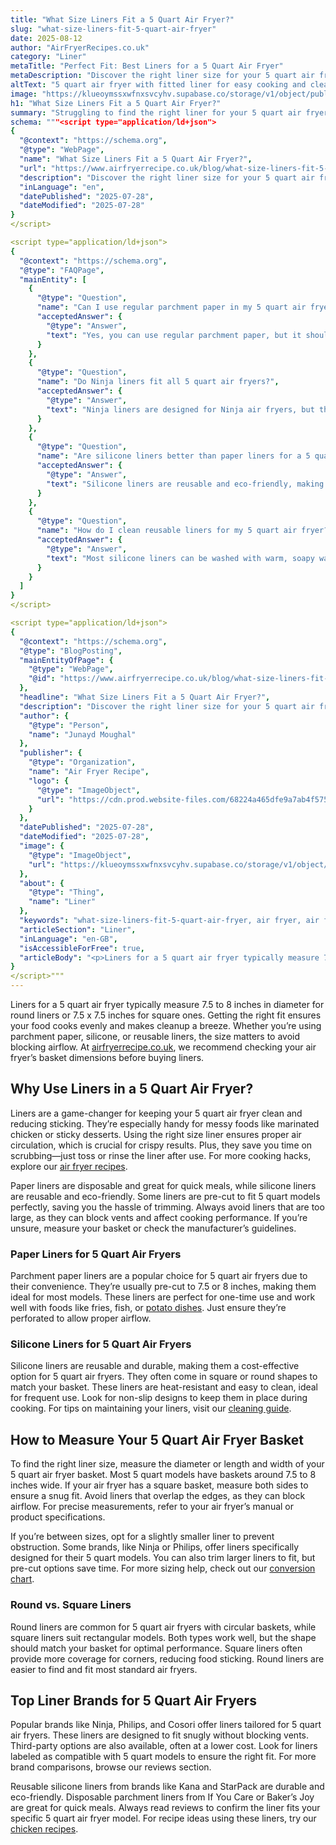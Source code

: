 ```yaml
---
title: "What Size Liners Fit a 5 Quart Air Fryer?"
slug: "what-size-liners-fit-5-quart-air-fryer"
date: 2025-08-12
author: "AirFryerRecipes.co.uk"
category: "Liner"
metaTitle: "Perfect Fit: Best Liners for a 5 Quart Air Fryer"
metaDescription: "Discover the right liner size for your 5 quart air fryer with our easy guide. Get perfect fits for paper, silicone, and reusable liners today!"
altText: "5 quart air fryer with fitted liner for easy cooking and cleaning"
image: "https://klueoymssxwfnxsvcyhv.supabase.co/storage/v1/object/public/md/what-size-liners-fit-5-quart-air-fryer-135f60d8.webp"
h1: "What Size Liners Fit a 5 Quart Air Fryer?"
summary: "Struggling to find the right liner for your 5 quart air fryer? We’ve got you covered with the exact sizes and types that fit perfectly. Whether you prefer paper, silicone, or reusable liners, our guide makes it simple. Check out <a href=https://www.airfryerrecipe.co.uk>airfryerrecipe.co.uk</a> for more tips and recipes."
schema: """<script type="application/ld+json">
{
  "@context": "https://schema.org",
  "@type": "WebPage",
  "name": "What Size Liners Fit a 5 Quart Air Fryer?",
  "url": "https://www.airfryerrecipe.co.uk/blog/what-size-liners-fit-5-quart-air-fryer",
  "description": "Discover the right liner size for your 5 quart air fryer with our easy guide. Get perfect fits for paper, silicone, and reusable liners today!",
  "inLanguage": "en",
  "datePublished": "2025-07-28",
  "dateModified": "2025-07-28"
}
</script>

<script type="application/ld+json">
{
  "@context": "https://schema.org",
  "@type": "FAQPage",
  "mainEntity": [
    {
      "@type": "Question",
      "name": "Can I use regular parchment paper in my 5 quart air fryer?",
      "acceptedAnswer": {
        "@type": "Answer",
        "text": "Yes, you can use regular parchment paper, but it should be cut to fit your 5 quart air fryer basket. Ensure it’s perforated or has small holes to allow proper airflow. Avoid letting the paper touch the heating element to prevent burning."
      }
    },
    {
      "@type": "Question",
      "name": "Do Ninja liners fit all 5 quart air fryers?",
      "acceptedAnswer": {
        "@type": "Answer",
        "text": "Ninja liners are designed for Ninja air fryers, but they may fit other 5 quart models with similar basket sizes. Always check the dimensions of your air fryer basket before purchasing. Third-party liners often list compatibility with multiple brands."
      }
    },
    {
      "@type": "Question",
      "name": "Are silicone liners better than paper liners for a 5 quart air fryer?",
      "acceptedAnswer": {
        "@type": "Answer",
        "text": "Silicone liners are reusable and eco-friendly, making them a great long-term investment. Paper liners are convenient for quick cleanup but need replacing after each use. Choose based on your cooking frequency and sustainability preferences."
      }
    },
    {
      "@type": "Question",
      "name": "How do I clean reusable liners for my 5 quart air fryer?",
      "acceptedAnswer": {
        "@type": "Answer",
        "text": "Most silicone liners can be washed with warm, soapy water or placed in the dishwasher. Avoid abrasive scrubbers to prevent damage. For stubborn residue, soak the liner in warm water before cleaning. Always dry thoroughly before reuse."
      }
    }
  ]
}
</script>

<script type="application/ld+json">
{
  "@context": "https://schema.org",
  "@type": "BlogPosting",
  "mainEntityOfPage": {
    "@type": "WebPage",
    "@id": "https://www.airfryerrecipe.co.uk/blog/what-size-liners-fit-5-quart-air-fryer"
  },
  "headline": "What Size Liners Fit a 5 Quart Air Fryer?",
  "description": "Discover the right liner size for your 5 quart air fryer with our easy guide. Get perfect fits for paper, silicone, and reusable liners today!",
  "author": {
    "@type": "Person",
    "name": "Junayd Moughal"
  },
  "publisher": {
    "@type": "Organization",
    "name": "Air Fryer Recipe",
    "logo": {
      "@type": "ImageObject",
      "url": "https://cdn.prod.website-files.com/68224a465dfe9a7ab4f57570/6844191451a8b2f1e37e63cc_Untitled%20design%20-%202025-06-05T205644.948%20(1).png"
    }
  },
  "datePublished": "2025-07-28",
  "dateModified": "2025-07-28",
  "image": {
    "@type": "ImageObject",
    "url": "https://klueoymssxwfnxsvcyhv.supabase.co/storage/v1/object/public/images/what-size-liners-fit-a-5-quart-air-fryer-b2fdb269.webp"
  },
  "about": {
    "@type": "Thing",
    "name": "Liner"
  },
  "keywords": "what-size-liners-fit-5-quart-air-fryer, air fryer, air fryer recipes, Liner",
  "articleSection": "Liner",
  "inLanguage": "en-GB",
  "isAccessibleForFree": true,
  "articleBody": "<p>Liners for a 5 quart air fryer typically measure 7.5 to 8 inches in diameter for round liners or 7.5 x 7.5 inches for square ones. Getting the right fit ensures your food cooks evenly and makes cleanup a breeze. Whether you’re using parchment paper, silicone, or reusable liners, the size matters to avoid blocking airflow. At <a href=https://www.airfryerrecipe.co.uk>airfryerrecipe.co.uk</a>, we recommend checking your air fryer’s basket dimensions before buying liners.</p>\n\n<h2>Why Use Liners in a 5 Quart Air Fryer?</h2>\n<p>Liners are a game-changer for keeping your 5 quart air fryer clean and reducing sticking. They’re especially handy for messy foods like marinated chicken or sticky desserts. Using the right size liner ensures proper air circulation, which is crucial for crispy results. Plus, they save you time on scrubbing—just toss or rinse the liner after use. For more cooking hacks, explore our <a href=https://www.airfryerrecipe.co.uk/recipes>air fryer recipes</a>.</p>\n\n<p>Paper liners are disposable and great for quick meals, while silicone liners are reusable and eco-friendly. Some liners are pre-cut to fit 5 quart models perfectly, saving you the hassle of trimming. Always avoid liners that are too large, as they can block vents and affect cooking performance. If you’re unsure, measure your basket or check the manufacturer’s guidelines.</p>\n\n<h3>Paper Liners for 5 Quart Air Fryers</h3>\n<p>Parchment paper liners are a popular choice for 5 quart air fryers due to their convenience. They’re usually pre-cut to 7.5 or 8 inches, making them ideal for most models. These liners are perfect for one-time use and work well with foods like fries, fish, or <a href=https://www.airfryerrecipe.co.uk/recipe-category/potatoes>potato dishes</a>. Just ensure they’re perforated to allow proper airflow.</p>\n\n<h3>Silicone Liners for 5 Quart Air Fryers</h3>\n<p>Silicone liners are reusable and durable, making them a cost-effective option for 5 quart air fryers. They often come in square or round shapes to match your basket. These liners are heat-resistant and easy to clean, ideal for frequent use. Look for non-slip designs to keep them in place during cooking. For tips on maintaining your liners, visit our <a href=https://www.airfryerrecipe.co.uk/air-fryer-cleaner>cleaning guide</a>.</p>\n\n<h2>How to Measure Your 5 Quart Air Fryer Basket</h2>\n<p>To find the right liner size, measure the diameter or length and width of your 5 quart air fryer basket. Most 5 quart models have baskets around 7.5 to 8 inches wide. If your air fryer has a square basket, measure both sides to ensure a snug fit. Avoid liners that overlap the edges, as they can block airflow. For precise measurements, refer to your air fryer’s manual or product specifications.</p>\n\n<p>If you’re between sizes, opt for a slightly smaller liner to prevent obstruction. Some brands, like Ninja or Philips, offer liners specifically designed for their 5 quart models. You can also trim larger liners to fit, but pre-cut options save time. For more sizing help, check out our <a href=https://www.airfryerrecipe.co.uk/air-fryer-conversion-chart>conversion chart</a>.</p>\n\n<h3>Round vs. Square Liners</h3>\n<p>Round liners are common for 5 quart air fryers with circular baskets, while square liners suit rectangular models. Both types work well, but the shape should match your basket for optimal performance. Square liners often provide more coverage for corners, reducing food sticking. Round liners are easier to find and fit most standard air fryers.</p>\n\n<h2>Top Liner Brands for 5 Quart Air Fryers</h2>\n<p>Popular brands like Ninja, Philips, and Cosori offer liners tailored for 5 quart air fryers. These liners are designed to fit snugly without blocking vents. Third-party options are also available, often at a lower cost. Look for liners labeled as compatible with 5 quart models to ensure the right fit. For more brand comparisons, browse our reviews section.</p>\n\n<p>Reusable silicone liners from brands like Kana and StarPack are durable and eco-friendly. Disposable parchment liners from If You Care or Baker’s Joy are great for quick meals. Always read reviews to confirm the liner fits your specific 5 quart air fryer model. For recipe ideas using these liners, try our <a href=https://www.airfryerrecipe.co.uk/recipe-category/chicken>chicken recipes</a>.</p>"
}
</script>"""
---
```

<p>Liners for a 5 quart air fryer typically measure 7.5 to 8 inches in diameter for round liners or 7.5 x 7.5 inches for square ones. Getting the right fit ensures your food cooks evenly and makes cleanup a breeze. Whether you’re using parchment paper, silicone, or reusable liners, the size matters to avoid blocking airflow. At <a href=https://www.airfryerrecipe.co.uk>airfryerrecipe.co.uk</a>, we recommend checking your air fryer’s basket dimensions before buying liners.</p>

<h2>Why Use Liners in a 5 Quart Air Fryer?</h2>
<p>Liners are a game-changer for keeping your 5 quart air fryer clean and reducing sticking. They’re especially handy for messy foods like marinated chicken or sticky desserts. Using the right size liner ensures proper air circulation, which is crucial for crispy results. Plus, they save you time on scrubbing—just toss or rinse the liner after use. For more cooking hacks, explore our <a href=https://www.airfryerrecipe.co.uk/recipes>air fryer recipes</a>.</p>

<p>Paper liners are disposable and great for quick meals, while silicone liners are reusable and eco-friendly. Some liners are pre-cut to fit 5 quart models perfectly, saving you the hassle of trimming. Always avoid liners that are too large, as they can block vents and affect cooking performance. If you’re unsure, measure your basket or check the manufacturer’s guidelines.</p>

<h3>Paper Liners for 5 Quart Air Fryers</h3>
<p>Parchment paper liners are a popular choice for 5 quart air fryers due to their convenience. They’re usually pre-cut to 7.5 or 8 inches, making them ideal for most models. These liners are perfect for one-time use and work well with foods like fries, fish, or <a href=https://www.airfryerrecipe.co.uk/recipe-category/potatoes>potato dishes</a>. Just ensure they’re perforated to allow proper airflow.</p>

<h3>Silicone Liners for 5 Quart Air Fryers</h3>
<p>Silicone liners are reusable and durable, making them a cost-effective option for 5 quart air fryers. They often come in square or round shapes to match your basket. These liners are heat-resistant and easy to clean, ideal for frequent use. Look for non-slip designs to keep them in place during cooking. For tips on maintaining your liners, visit our <a href=https://www.airfryerrecipe.co.uk/air-fryer-cleaner>cleaning guide</a>.</p>

<h2>How to Measure Your 5 Quart Air Fryer Basket</h2>
<p>To find the right liner size, measure the diameter or length and width of your 5 quart air fryer basket. Most 5 quart models have baskets around 7.5 to 8 inches wide. If your air fryer has a square basket, measure both sides to ensure a snug fit. Avoid liners that overlap the edges, as they can block airflow. For precise measurements, refer to your air fryer’s manual or product specifications.</p>

<p>If you’re between sizes, opt for a slightly smaller liner to prevent obstruction. Some brands, like Ninja or Philips, offer liners specifically designed for their 5 quart models. You can also trim larger liners to fit, but pre-cut options save time. For more sizing help, check out our <a href=https://www.airfryerrecipe.co.uk/air-fryer-conversion-chart>conversion chart</a>.</p>

<h3>Round vs. Square Liners</h3>
<p>Round liners are common for 5 quart air fryers with circular baskets, while square liners suit rectangular models. Both types work well, but the shape should match your basket for optimal performance. Square liners often provide more coverage for corners, reducing food sticking. Round liners are easier to find and fit most standard air fryers.</p>

<h2>Top Liner Brands for 5 Quart Air Fryers</h2>
<p>Popular brands like Ninja, Philips, and Cosori offer liners tailored for 5 quart air fryers. These liners are designed to fit snugly without blocking vents. Third-party options are also available, often at a lower cost. Look for liners labeled as compatible with 5 quart models to ensure the right fit. For more brand comparisons, browse our reviews section.</p>

<p>Reusable silicone liners from brands like Kana and StarPack are durable and eco-friendly. Disposable parchment liners from If You Care or Baker’s Joy are great for quick meals. Always read reviews to confirm the liner fits your specific 5 quart air fryer model. For recipe ideas using these liners, try our <a href=https://www.airfryerrecipe.co.uk/recipe-category/chicken>chicken recipes</a>.</p>